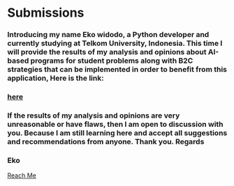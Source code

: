 <h1> Submissions </h1>

<h3> Introducing my name Eko widodo, a Python developer and currently studying at Telkom University, Indonesia.
This time I will provide the results of my analysis and opinions about AI-based programs for student problems along with B2C strategies that can be implemented in order to benefit from this application, Here is the link: <h3>

[here](https://tome.app/beroba/ai-for-students-monetizing-b2c-strategies-for-the-future-clfrq9z4f0jpz5v42yjfrbixe)

<h3> If the results of my analysis and opinions are very unreasonable or have flaws, then I am open to discussion with you. Because I am still learning here and accept all suggestions and recommendations from anyone. Thank you. Regards </h3>



<h3>Eko</h3>




[Reach Me](mailto:ekowi02207@gmail.com) 